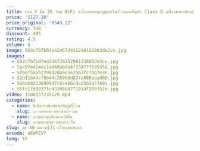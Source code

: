 ```yaml
---
title: บ้าน 2 ชิ้น 30 วัตต์ WiFi ลําโพงเพดานบลูทูธลําโพงโรงละครในตัว Class D เครื่องขยายเสียงดิจิตอลสําหรับเพดานในร่มเสียงระบบ
price: '5127.20'
price_original: '8545.22'
currency: THB
discount: 40%
rating: 4.5
volume: 4
image: S92c7b7b07ea24672925298132883de2cv.jpg
images:
  - S92c7b7b07ea24672925298132883de2cv.jpg
  - Sac97e424ac1e449abdb4f33477f59555X.jpg
  - Sf66f55bb229642da9eae25b3fc79b7e3F.jpg
  - S2b11b44cf0b44c26966d827a088aaad0D.jpg
  - Sb6db0d13690947c6a486cdad5b3a57e9i.jpg
  - S5fc17d9937fc43308b4771914f205f52x.jpg
video: 1100157235129.mp4
categories:
  - name: อิเล็กทรอนิกส์สำหรับผู้บริโภค
    slug: เล-กทรอน-กส-สำหร-บผ
  - name: แบบพกพาเสียงและวิดีโอ
    slug: แบบพกพาเส-ยงและว-โอ
slug: าน-30-ตต-wifi-าโพงเพดานบล
encode: oEWfEVY
lang: th
---
```

  
